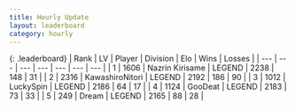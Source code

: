 ```yaml
---
title: Hourly Update
layout: leaderboard
category: hourly
---
```


{: .leaderboard}
| Rank | LV | Player | Division | Elo | Wins | Losses |
| --- | --- | --- | --- | --- | --- | --- |
| <span data-change="0">1</span> | 1606 | <span title="ID: 315148">Nazrin Kirisame</span> | LEGEND | <span data-change="0">2238</span> | <span data-change="0">148</span> | <span data-change="0">31</span> |
| <span data-change="0">2</span> | 2316 | <span title="ID: 164871">KawashiroNitori</span> | LEGEND | <span data-change="0">2192</span> | <span data-change="0">186</span> | <span data-change="0">90</span> |
| <span data-change="0">3</span> | 1012 | <span title="ID: 498412">LuckySpin</span> | LEGEND | <span data-change="0">2186</span> | <span data-change="0">64</span> | <span data-change="0">17</span> |
| <span data-change="0">4</span> | 1124 | <span title="ID: 416373">GooDeat</span> | LEGEND | <span data-change="5">2183</span> | <span data-change="1">73</span> | <span data-change="0">33</span> |
| <span data-change="0">5</span> | 249 | <span title="ID: 573202">Dream</span> | LEGEND | <span data-change="0">2165</span> | <span data-change="0">88</span> | <span data-change="0">28</span> |